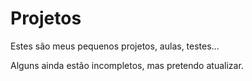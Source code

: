 # Projetos

Estes são meus pequenos projetos, aulas, testes...

Alguns ainda estão incompletos, mas pretendo atualizar.
